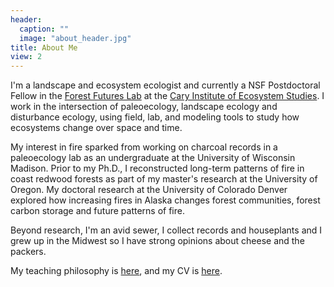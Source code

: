 ```yaml
---
header:
  caption: ""
  image: "about_header.jpg"
title: About Me
view: 2
---
```


I'm a landscape and ecosystem ecologist and currently a NSF Postdoctoral Fellow in the [Forest Futures Lab](http://forestfutureslab.org/) at the [Cary Institute of Ecosystem Studies](http://caryinstitute.org). I work in the intersection of paleoecology, landscape ecology and disturbance ecology, using field, lab, and modeling tools to study how ecosystems change over space and time.

My interest in fire sparked from working on charcoal records in a paleoecology lab as an undergraduate at the University of Wisconsin Madison. Prior to my Ph.D., I reconstructed long-term patterns of fire in coast redwood forests as part of my master's research at the University of Oregon. My doctoral research at the University of Colorado Denver explored how increasing fires in Alaska changes forest communities, forest carbon storage and future patterns of fire.

Beyond research, I'm an avid sewer, I collect records and houseplants and I grew up in the Midwest so I have strong opinions about cheese and the packers. 

My teaching philosophy is [here](https://krhayes.com/files/Teaching_statement.pdf), and my CV is [here](https://krhayes.com/files/cv.pdf). 


